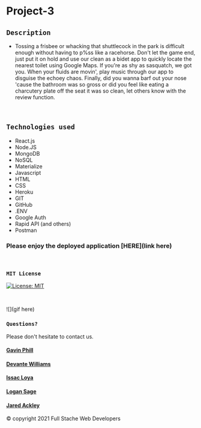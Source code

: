 # Project-3

## `Description`

* Tossing a frisbee or whacking that shuttlecock in the park is difficult enough without having to p%ss like a racehorse. Don't let the game end, just put it on hold and use our clean as a bidet app to quickly locate the nearest toilet using Google Maps. If you're as shy as sasquatch, we got you. When your fluids are movin', play music through our app to disguise the echoey chaos. Finally, did you wanna barf out your nose 'cause the bathroom was so gross or did you feel like eating a charcutery plate off the seat it was so clean, let others know with the review function.  
<br>

## `Technologies used`

* React.js
* Node.JS
* MongoDB
* NoSQL
* Materialize
* Javascript
* HTML
* CSS
* Heroku
* GIT
* GitHub
* .ENV
* Google Auth
* Rapid API (and others)
* Postman


### Please enjoy the deployed application [HERE](link here)
<br>

### `MIT License`
[![License: MIT](https://img.shields.io/badge/License-MIT-yellow.svg)](https://opensource.org/licenses/MIT)

<br>

![](gif here)


### `Questions?`
Please don't hesitate to contact us.

#### [Gavin Phill](https://github.com/carpegavin)
#### [Devante Williams](https://github.com/Devante05)
#### [Issac Loya](https://github.com/misterloya)
#### [Logan Sage](https://github.com/sagelogan)
#### [Jared Ackley](https://github.com/jrod3323)

© copyright 2021 Full Stache Web Developers
